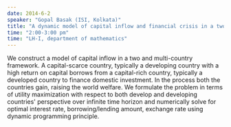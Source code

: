```yaml
---
date: 2014-6-2
speaker: "Gopal Basak (ISI, Kolkata)"
title: "A dynamic model of capital inflow and financial crisis in a two country and multi-country framework over infinite time horizon"
time: "2:00-3:00 pm" 
time: "LH-I, department of mathematics"
---
```

We construct a model of capital inflow in a two and multi-country 
framework. A capital-scarce country, typically a developing country with a high 
return on capital borrows from a capital-rich country, typically a developed 
country to finance domestic investment. In the process both the countries gain, 
raising the world welfare. We formulate the problem in terms of utility 
maximization with respect to both develop and developing countries' perspective 
over infinite time horizon and numerically solve for optimal interest rate, 
borrowing/lending amount, exchange rate using dynamic programming principle.
